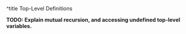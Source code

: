 ^title Top-Level Definitions

**TODO: Explain mutual recursion, and accessing undefined top-level variables.**